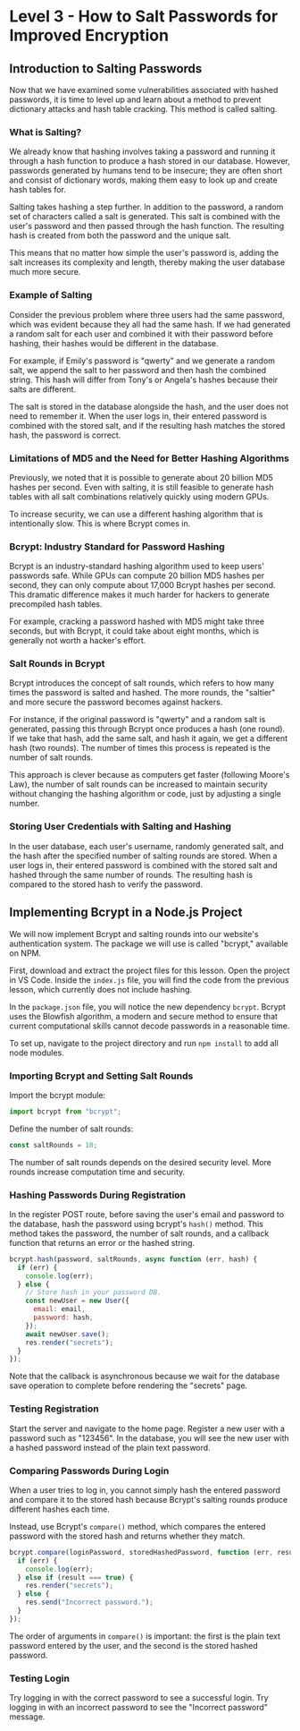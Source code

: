 # Level 3 - How to Salt Passwords for Improved Encryption

## Introduction to Salting Passwords

Now that we have examined some vulnerabilities associated with hashed passwords, it is time to level up and learn about a method to prevent dictionary attacks and hash table cracking. This method is called salting.

### What is Salting?

We already know that hashing involves taking a password and running it through a hash function to produce a hash stored in our database. However, passwords generated by humans tend to be insecure; they are often short and consist of dictionary words, making them easy to look up and create hash tables for.

Salting takes hashing a step further. In addition to the password, a random set of characters called a salt is generated. This salt is combined with the user's password and then passed through the hash function. The resulting hash is created from both the password and the unique salt.

This means that no matter how simple the user's password is, adding the salt increases its complexity and length, thereby making the user database much more secure.

### Example of Salting

Consider the previous problem where three users had the same password, which was evident because they all had the same hash. If we had generated a random salt for each user and combined it with their password before hashing, their hashes would be different in the database.

For example, if Emily's password is "qwerty" and we generate a random salt, we append the salt to her password and then hash the combined string. This hash will differ from Tony's or Angela's hashes because their salts are different.

The salt is stored in the database alongside the hash, and the user does not need to remember it. When the user logs in, their entered password is combined with the stored salt, and if the resulting hash matches the stored hash, the password is correct.

### Limitations of MD5 and the Need for Better Hashing Algorithms

Previously, we noted that it is possible to generate about 20 billion MD5 hashes per second. Even with salting, it is still feasible to generate hash tables with all salt combinations relatively quickly using modern GPUs.

To increase security, we can use a different hashing algorithm that is intentionally slow. This is where Bcrypt comes in.

### Bcrypt: Industry Standard for Password Hashing

Bcrypt is an industry-standard hashing algorithm used to keep users' passwords safe. While GPUs can compute 20 billion MD5 hashes per second, they can only compute about 17,000 Bcrypt hashes per second. This dramatic difference makes it much harder for hackers to generate precompiled hash tables.

For example, cracking a password hashed with MD5 might take three seconds, but with Bcrypt, it could take about eight months, which is generally not worth a hacker's effort.

### Salt Rounds in Bcrypt

Bcrypt introduces the concept of salt rounds, which refers to how many times the password is salted and hashed. The more rounds, the "saltier" and more secure the password becomes against hackers.

For instance, if the original password is "qwerty" and a random salt is generated, passing this through Bcrypt once produces a hash (one round). If we take that hash, add the same salt, and hash it again, we get a different hash (two rounds). The number of times this process is repeated is the number of salt rounds.

This approach is clever because as computers get faster (following Moore's Law), the number of salt rounds can be increased to maintain security without changing the hashing algorithm or code, just by adjusting a single number.

### Storing User Credentials with Salting and Hashing

In the user database, each user's username, randomly generated salt, and the hash after the specified number of salting rounds are stored. When a user logs in, their entered password is combined with the stored salt and hashed through the same number of rounds. The resulting hash is compared to the stored hash to verify the password.

## Implementing Bcrypt in a Node.js Project

We will now implement Bcrypt and salting rounds into our website's authentication system. The package we will use is called "bcrypt," available on NPM.

First, download and extract the project files for this lesson. Open the project in VS Code. Inside the `index.js` file, you will find the code from the previous lesson, which currently does not include hashing.

In the `package.json` file, you will notice the new dependency `bcrypt`. Bcrypt uses the Blowfish algorithm, a modern and secure method to ensure that current computational skills cannot decode passwords in a reasonable time.

To set up, navigate to the project directory and run `npm install` to add all node modules.

### Importing Bcrypt and Setting Salt Rounds

Import the bcrypt module:

```js
import bcrypt from "bcrypt";
```

Define the number of salt rounds:

```js
const saltRounds = 10;
```

The number of salt rounds depends on the desired security level. More rounds increase computation time and security.

### Hashing Passwords During Registration

In the register POST route, before saving the user's email and password to the database, hash the password using bcrypt's `hash()` method. This method takes the password, the number of salt rounds, and a callback function that returns an error or the hashed string.

```js
bcrypt.hash(password, saltRounds, async function (err, hash) {
  if (err) {
    console.log(err);
  } else {
    // Store hash in your password DB.
    const newUser = new User({
      email: email,
      password: hash,
    });
    await newUser.save();
    res.render("secrets");
  }
});
```

Note that the callback is asynchronous because we wait for the database save operation to complete before rendering the "secrets" page.

### Testing Registration

Start the server and navigate to the home page. Register a new user with a password such as "123456". In the database, you will see the new user with a hashed password instead of the plain text password.

### Comparing Passwords During Login

When a user tries to log in, you cannot simply hash the entered password and compare it to the stored hash because Bcrypt's salting rounds produce different hashes each time.

Instead, use Bcrypt's `compare()` method, which compares the entered password with the stored hash and returns whether they match.

```js
bcrypt.compare(loginPassword, storedHashedPassword, function (err, result) {
  if (err) {
    console.log(err);
  } else if (result === true) {
    res.render("secrets");
  } else {
    res.send("Incorrect password.");
  }
});
```

The order of arguments in `compare()` is important: the first is the plain text password entered by the user, and the second is the stored hashed password.

### Testing Login

Try logging in with the correct password to see a successful login. Try logging in with an incorrect password to see the "Incorrect password" message.
